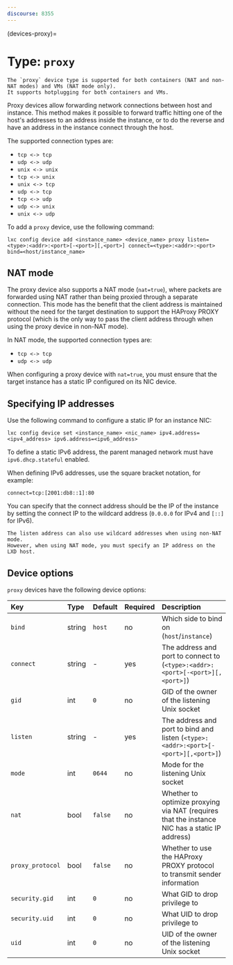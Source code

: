 ```yaml
---
discourse: 8355
---
```


(devices-proxy)=
# Type: `proxy`

```{note}
The `proxy` device type is supported for both containers (NAT and non-NAT modes) and VMs (NAT mode only).
It supports hotplugging for both containers and VMs.
```

Proxy devices allow forwarding network connections between host and instance.
This method makes it possible to forward traffic hitting one of the host's addresses to an address inside the instance, or to do the reverse and have an address in the instance connect through the host.

The supported connection types are:

- `tcp <-> tcp`
- `udp <-> udp`
- `unix <-> unix`
- `tcp <-> unix`
- `unix <-> tcp`
- `udp <-> tcp`
- `tcp <-> udp`
- `udp <-> unix`
- `unix <-> udp`

To add a `proxy` device, use the following command:

    lxc config device add <instance_name> <device_name> proxy listen=<type>:<addr>:<port>[-<port>][,<port>] connect=<type>:<addr>:<port> bind=<host/instance_name>

## NAT mode

The proxy device also supports a NAT mode (`nat=true`), where packets are forwarded using NAT rather than being proxied through a separate connection.
This mode has the benefit that the client address is maintained without the need for the target destination to support the HAProxy PROXY protocol (which is the only way to pass the client address through when using the proxy device in non-NAT mode).

In NAT mode, the supported connection types are:

- `tcp <-> tcp`
- `udp <-> udp`

When configuring a proxy device with `nat=true`, you must ensure that the target instance has a static IP configured on its NIC device.

## Specifying IP addresses

Use the following command to configure a static IP for an instance NIC:

    lxc config device set <instance_name> <nic_name> ipv4.address=<ipv4_address> ipv6.address=<ipv6_address>

To define a static IPv6 address, the parent managed network must have `ipv6.dhcp.stateful` enabled.

When defining IPv6 addresses, use the square bracket notation, for example:

    connect=tcp:[2001:db8::1]:80

You can specify that the connect address should be the IP of the instance by setting the connect IP to the wildcard address (`0.0.0.0` for IPv4 and `[::]` for IPv6).

```{note}
The listen address can also use wildcard addresses when using non-NAT mode.
However, when using NAT mode, you must specify an IP address on the LXD host.
```

## Device options

`proxy` devices have the following device options:

Key             | Type      | Default       | Required  | Description
:--             | :--       | :--           | :--       | :--
`bind`          | string    | `host`        | no        | Which side to bind on (`host`/`instance`)
`connect`       | string    | -             | yes       | The address and port to connect to (`<type>:<addr>:<port>[-<port>][,<port>]`)
`gid`           | int       | `0`           | no        | GID of the owner of the listening Unix socket
`listen`        | string    | -             | yes       | The address and port to bind and listen (`<type>:<addr>:<port>[-<port>][,<port>]`)
`mode`          | int       | `0644`        | no        | Mode for the listening Unix socket
`nat`           | bool      | `false`       | no        | Whether to optimize proxying via NAT (requires that the instance NIC has a static IP address)
`proxy_protocol`| bool      | `false`       | no        | Whether to use the HAProxy PROXY protocol to transmit sender information
`security.gid`  | int       | `0`           | no        | What GID to drop privilege to
`security.uid`  | int       | `0`           | no        | What UID to drop privilege to
`uid`           | int       | `0`           | no        | UID of the owner of the listening Unix socket
